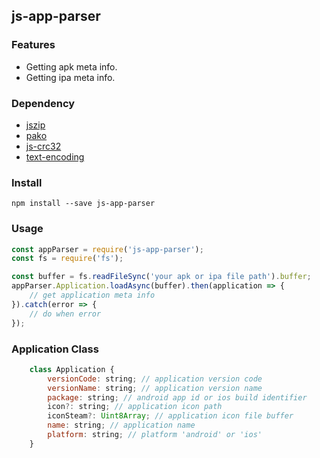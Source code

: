 ## js-app-parser

### Features

* Getting apk meta info.
* Getting ipa meta info.


### Dependency

* [jszip](https://stuk.github.io/jszip/)
* [pako](http://nodeca.github.io/pako/)
* [js-crc32](https://github.com/SheetJS/js-crc32)
* [text-encoding](https://github.com/inexorabletash/text-encoding)


### Install

```npm
npm install --save js-app-parser
```

### Usage

```js
const appParser = require('js-app-parser');
const fs = require('fs');

const buffer = fs.readFileSync('your apk or ipa file path').buffer;
appParser.Application.loadAsync(buffer).then(application => {
    // get application meta info
}).catch(error => {
    // do when error
});
```

### Application Class

```js
    class Application {
        versionCode: string; // application version code
        versionName: string; // application version name
        package: string; // android app id or ios build identifier
        icon?: string; // application icon path
        iconSteam?: Uint8Array; // application icon file buffer
        name: string; // application name
        platform: string; // platform 'android' or 'ios'
    }
```
